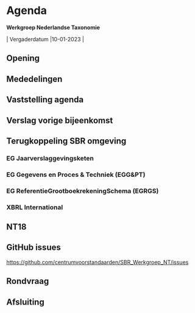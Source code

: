 # Agenda
 **Werkgroep Nederlandse Taxonomie**

| Vergaderdatum |10-01-2023 |

## Opening
## Mededelingen
## Vaststelling agenda
## Verslag vorige bijeenkomst
## Terugkoppeling SBR omgeving
### EG Jaarverslaggevingsketen
### EG Gegevens en Proces &amp; Techniek (EGG&amp;PT)
### EG ReferentieGrootboekrekeningSchema (EGRGS)
### XBRL International
## NT18
## GitHub issues 
https://github.com/centrumvoorstandaarden/SBR_Werkgroep_NT/issues
## Rondvraag
## Afsluiting
